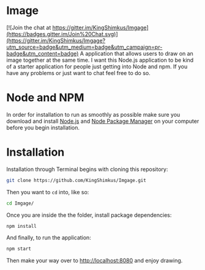 # Image

[![Join the chat at https://gitter.im/KingShimkus/Imgage](https://badges.gitter.im/Join%20Chat.svg)](https://gitter.im/KingShimkus/Imgage?utm_source=badge&utm_medium=badge&utm_campaign=pr-badge&utm_content=badge)
A application that allows users to draw on an image together at the same time. I want  this Node.js application to be kind of a starter application for people just getting into Node and npm. If you have any problems or just want to chat feel free to do so.

# Node and NPM
In order for installation to run as smoothly as possible make sure you download and install [Node.js](https://nodejs.org/) and [Node Package Manager](https://www.npmjs.com/) on your computer before you begin installation. 

# Installation

Installation through Terminal begins with cloning this repository:

```bash
git clone https://github.com/KingShimkus/Imgage.git
```

Then you want to `cd` into, like so:

```bash
cd Imgage/
```

Once you are inside the the folder, install package dependencies: 

```bash
npm install
```

And finally, to run the application:

```bash
npm start
```

Then make your way over to [http://localhost:8080](http://localhost:8080) and enjoy drawing. 
